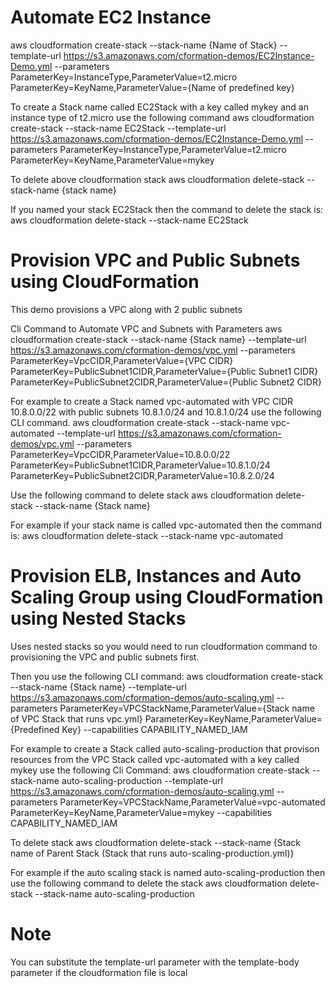 Automate EC2 Instance
=====================
aws cloudformation create-stack --stack-name {Name of Stack} --template-url https://s3.amazonaws.com/cformation-demos/EC2Instance-Demo.yml --parameters ParameterKey=InstanceType,ParameterValue=t2.micro ParameterKey=KeyName,ParameterValue={Name of predefined key} 

To create a Stack name called EC2Stack with a key called mykey and an instance type of t2.micro use the following command
aws cloudformation create-stack --stack-name EC2Stack --template-url https://s3.amazonaws.com/cformation-demos/EC2Instance-Demo.yml --parameters ParameterKey=InstanceType,ParameterValue=t2.micro ParameterKey=KeyName,ParameterValue=mykey

To delete above cloudformation stack
aws cloudformation delete-stack --stack-name {stack name}

If you named your stack EC2Stack then the command to delete the stack is:
aws cloudformation delete-stack --stack-name EC2Stack 

Provision VPC and Public Subnets using CloudFormation
=====================================================
This demo provisions a VPC along with 2 public subnets

Cli Command to Automate VPC and Subnets with Parameters
aws cloudformation create-stack --stack-name {Stack name} --template-url https://s3.amazonaws.com/cformation-demos/vpc.yml --parameters ParameterKey=VpcCIDR,ParameterValue={VPC CIDR} ParameterKey=PublicSubnet1CIDR,ParameterValue={Public Subnet1 CIDR} ParameterKey=PublicSubnet2CIDR,ParameterValue={Public Subnet2 CIDR}  

For example to create a Stack named vpc-automated with VPC CIDR 10.8.0.0/22 with public subnets 10.8.1.0/24 and 10.8.1.0/24 use the following CLI command.
aws cloudformation create-stack --stack-name vpc-automated --template-url https://s3.amazonaws.com/cformation-demos/vpc.yml --parameters ParameterKey=VpcCIDR,ParameterValue=10.8.0.0/22 ParameterKey=PublicSubnet1CIDR,ParameterValue=10.8.1.0/24 ParameterKey=PublicSubnet2CIDR,ParameterValue=10.8.2.0/24 

Use the following command to delete stack
aws cloudformation delete-stack --stack-name {Stack name} 

For example if your stack name is called vpc-automated then the command is:
aws cloudformation delete-stack --stack-name vpc-automated 

Provision ELB, Instances and Auto Scaling Group using CloudFormation using Nested Stacks
========================================================================================
Uses nested stacks so you would need to run cloudformation command to provisioning the VPC and public subnets first. 

Then you use the following CLI command:
aws cloudformation create-stack --stack-name {Stack name} --template-url https://s3.amazonaws.com/cformation-demos/auto-scaling.yml --parameters ParameterKey=VPCStackName,ParameterValue={Stack name of VPC Stack that runs vpc.yml} ParameterKey=KeyName,ParameterValue={Predefined Key} --capabilities CAPABILITY_NAMED_IAM 

For example to create a Stack called auto-scaling-production that provison resources from the VPC Stack called vpc-automated with a key called mykey use the 
following Cli Command:
aws cloudformation create-stack --stack-name auto-scaling-production --template-url https://s3.amazonaws.com/cformation-demos/auto-scaling.yml --parameters ParameterKey=VPCStackName,ParameterValue=vpc-automated ParameterKey=KeyName,ParameterValue=mykey --capabilities CAPABILITY_NAMED_IAM 

To delete stack
aws cloudformation delete-stack --stack-name {Stack name of Parent Stack (Stack that runs auto-scaling-production.yml)} 

For example if the auto scaling stack is named auto-scaling-production then use the following command to delete the stack
aws cloudformation delete-stack --stack-name auto-scaling-production 

Note
====
You can substitute the template-url parameter with the template-body parameter if the cloudformation file is local 
